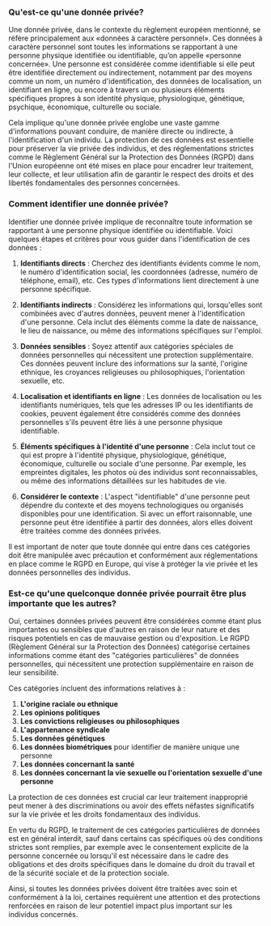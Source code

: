 ### Qu'est-ce qu'une donnée privée?

Une donnée privée, dans le contexte du règlement européen mentionné, se réfère principalement aux «données à caractère personnel». Ces données à caractère personnel sont toutes les informations se rapportant à une personne physique identifiée ou identifiable, qu’on appelle «personne concernée». Une personne est considérée comme identifiable si elle peut être identifiée directement ou indirectement, notamment par des moyens comme un nom, un numéro d'identification, des données de localisation, un identifiant en ligne, ou encore à travers un ou plusieurs éléments spécifiques propres à son identité physique, physiologique, génétique, psychique, économique, culturelle ou sociale.

Cela implique qu'une donnée privée englobe une vaste gamme d'informations pouvant conduire, de manière directe ou indirecte, à l'identification d'un individu. La protection de ces données est essentielle pour préserver la vie privée des individus, et des réglementations strictes comme le Règlement Général sur la Protection des Données (RGPD) dans l'Union européenne ont été mises en place pour encadrer leur traitement, leur collecte, et leur utilisation afin de garantir le respect des droits et des libertés fondamentales des personnes concernées.

### Comment identifier une donnée privée?

Identifier une donnée privée implique de reconnaître toute information se rapportant à une personne physique identifiée ou identifiable. Voici quelques étapes et critères pour vous guider dans l'identification de ces données :

1. **Identifiants directs** : Cherchez des identifiants évidents comme le nom, le numéro d'identification social, les coordonnées (adresse, numéro de téléphone, email), etc. Ces types d'informations lient directement à une personne spécifique.

2. **Identifiants indirects** : Considérez les informations qui, lorsqu'elles sont combinées avec d'autres données, peuvent mener à l'identification d'une personne. Cela inclut des éléments comme la date de naissance, le lieu de naissance, ou même des informations spécifiques sur l'emploi.

3. **Données sensibles** : Soyez attentif aux catégories spéciales de données personnelles qui nécessitent une protection supplémentaire. Ces données peuvent inclure des informations sur la santé, l'origine ethnique, les croyances religieuses ou philosophiques, l'orientation sexuelle, etc.

4. **Localisation et identifiants en ligne** : Les données de localisation ou les identifiants numériques, tels que les adresses IP ou les identifiants de cookies, peuvent également être considérés comme des données personnelles s'ils peuvent être liés à une personne physique identifiable.

5. **Éléments spécifiques à l'identité d'une personne** : Cela inclut tout ce qui est propre à l'identité physique, physiologique, génétique, économique, culturelle ou sociale d'une personne. Par exemple, les empreintes digitales, les photos où des individus sont reconnaissables, ou même des informations détaillées sur les habitudes de vie.

6. **Considérer le contexte** : L'aspect "identifiable" d'une personne peut dépendre du contexte et des moyens technologiques ou organisés disponibles pour une identification. Si avec un effort raisonnable, une personne peut être identifiée à partir des données, alors elles doivent être traitées comme des données privées.

Il est important de noter que toute donnée qui entre dans ces catégories doit être manipulée avec précaution et conformément aux réglementations en place comme le RGPD en Europe, qui vise à protéger la vie privée et les données personnelles des individus.

### Est-ce qu'une quelconque donnée privée pourrait être plus importante que les autres?

Oui, certaines données privées peuvent être considérées comme étant plus importantes ou sensibles que d'autres en raison de leur nature et des risques potentiels en cas de mauvaise gestion ou d'exposition. Le RGPD (Règlement Général sur la Protection des Données) catégorise certaines informations comme étant des "catégories particulières" de données personnelles, qui nécessitent une protection supplémentaire en raison de leur sensibilité.

Ces catégories incluent des informations relatives à :

1. **L'origine raciale ou ethnique**
2. **Les opinions politiques**
3. **Les convictions religieuses ou philosophiques**
4. **L'appartenance syndicale**
5. **Les données génétiques**
6. **Les données biométriques** pour identifier de manière unique une personne
7. **Les données concernant la santé**
8. **Les données concernant la vie sexuelle ou l'orientation sexuelle d'une personne**

La protection de ces données est crucial car leur traitement inapproprié peut mener à des discriminations ou avoir des effets néfastes significatifs sur la vie privée et les droits fondamentaux des individus. 

En vertu du RGPD, le traitement de ces catégories particulières de données est en général interdit, sauf dans certains cas spécifiques où des conditions strictes sont remplies, par exemple avec le consentement explicite de la personne concernée ou lorsqu'il est nécessaire dans le cadre des obligations et des droits spécifiques dans le domaine du droit du travail et de la sécurité sociale et de la protection sociale.

Ainsi, si toutes les données privées doivent être traitées avec soin et conformément à la loi, certaines requièrent une attention et des protections renforcées en raison de leur potentiel impact plus important sur les individus concernés.

